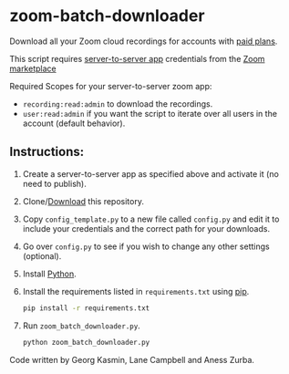 # zoom-batch-downloader

Download all your Zoom cloud recordings for accounts with [paid plans](https://zoom.us/pricing#personal).

This script requires [server-to-server app](https://developers.zoom.us/docs/internal-apps/create/) credentials from the [Zoom marketplace](https://marketplace.zoom.us/user/build)

Required Scopes for your server-to-server zoom app:
- `recording:read:admin` to download the recordings.
- `user:read:admin` if you want the script to iterate over all users in the account (default behavior).
  
## Instructions:

1. Create a server-to-server app as specified above and activate it (no need to publish).

1. Clone/[Download](https://github.com/lanec/zoom-batch-downloader/archive/refs/heads/master.zip) this repository.

1. Copy `config_template.py` to a new file called `config.py` and edit it to include your credentials and the correct path for your downloads.

1. Go over `config.py` to see if you wish to change any other settings (optional).

1. Install [Python](https://wiki.python.org/moin/BeginnersGuide/Download).

1. Install the requirements listed in `requirements.txt` using [pip](https://pip.pypa.io/en/stable/reference/requirement-specifiers/).

    ```bash
    pip install -r requirements.txt
    ```

1. Run `zoom_batch_downloader.py`.

    ```bash
    python zoom_batch_downloader.py
    ```

Code written by Georg Kasmin, Lane Campbell and Aness Zurba.
